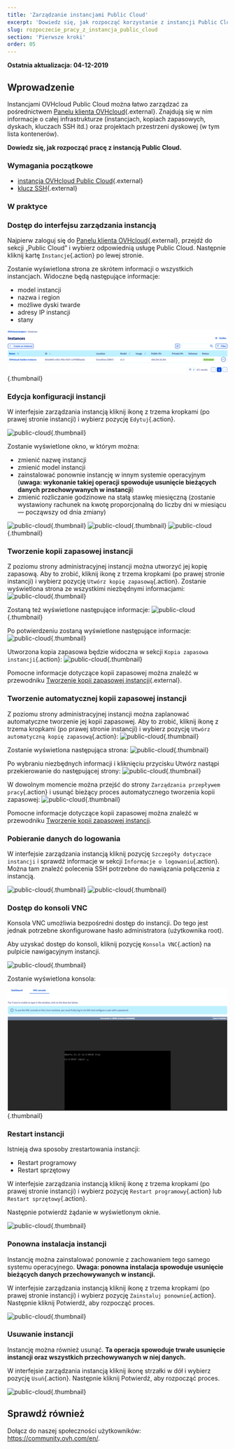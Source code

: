 ```yaml
---
title: 'Zarządzanie instancjami Public Cloud'
excerpt: 'Dowiedz się, jak rozpocząć korzystanie z instancji Public Cloud'
slug: rozpoczecie_pracy_z_instancja_public_cloud
section: 'Pierwsze kroki'
order: 05
---
```


**Ostatnia aktualizacja: 04-12-2019**

## Wprowadzenie

Instancjami OVHcloud Public Cloud można łatwo zarządzać za pośrednictwem [Panelu klienta OVHcloud](https://www.ovh.com/auth/?action=gotomanager&from=https://www.ovh.pl/&ovhSubsidiary=pl){.external}. Znajdują się w nim informacje o całej infrastrukturze (instancjach, kopiach zapasowych, dyskach, kluczach SSH itd.) oraz projektach przestrzeni dyskowej (w tym lista kontenerów).

**Dowiedz się, jak rozpocząć pracę z instancją Public Cloud.**

### Wymagania początkowe

- [instancja OVHcloud Public Cloud](../public-cloud-pierwsze-kroki/){.external}
- [klucz SSH](https://docs.ovh.com/pl/public-cloud/tworzenie-kluczy-ssh/){.external}

### W praktyce

### Dostęp do interfejsu zarządzania instancją

Najpierw zaloguj się do [Panelu klienta OVHcloud](https://www.ovh.com/auth/?action=gotomanager&from=https://www.ovh.pl/&ovhSubsidiary=pl){.external}, przejdź do sekcji „Public Cloud” i wybierz odpowiednią usługę Public Cloud. Następnie kliknij kartę `Instancje`{.action} po lewej stronie.

Zostanie wyświetlona strona ze skrótem informacji o wszystkich instancjach. Widoczne będą następujące informacje:

- model instancji
- nazwa i region
- możliwe dyski twarde
- adresy IP instancji
- stany

![public-cloud](images/compute.png){.thumbnail}

### Edycja konfiguracji instancji

W interfejsie zarządzania instancją kliknij ikonę z trzema kropkami (po prawej stronie instancji) i wybierz pozycję `Edytuj`{.action}.

![public-cloud](images/edit.png){.thumbnail}

Zostanie wyświetlone okno, w którym można:

- zmienić nazwę instancji
- zmienić model instancji 
- zainstalować ponownie instancję w innym systemie operacyjnym (**uwaga: wykonanie takiej operacji spowoduje usunięcie bieżących danych przechowywanych w instancji**)
- zmienić rozliczanie godzinowe na stałą stawkę miesięczną (zostanie wystawiony rachunek na kwotę proporcjonalną do liczby dni w miesiącu — począwszy od dnia zmiany)

![public-cloud](images/edit1.png){.thumbnail}
![public-cloud](images/edit2.png){.thumbnail}
![public-cloud](images/edit3.png){.thumbnail}

### Tworzenie kopii zapasowej instancji

Z poziomu strony administracyjnej instancji można utworzyć jej kopię zapasową.  Aby to zrobić, kliknij ikonę z trzema kropkami (po prawej stronie instancji) i wybierz pozycję `Utwórz kopię zapasową`{.action}. Zostanie wyświetlona strona ze wszystkimi niezbędnymi informacjami: ![public-cloud](images/backup.png){.thumbnail}

Zostaną też wyświetlone następujące informacje: ![public-cloud](images/backup1.png){.thumbnail}

Po potwierdzeniu zostaną wyświetlone następujące informacje: ![public-cloud](images/backup2.png){.thumbnail}

Utworzona kopia zapasowa będzie widoczna w sekcji `Kopia zapasowa instancji`{.action}: ![public-cloud](images/backup3.png){.thumbnail}

Pomocne informacje dotyczące kopii zapasowej można znaleźć w przewodniku [Tworzenie kopii zapasowej instancji](https://docs.ovh.com/pl/public-cloud/kopia_zapasowa_instancji/){.external}. 

### Tworzenie automatycznej kopii zapasowej instancji

Z poziomu strony administracyjnej instancji można zaplanować automatyczne tworzenie jej kopii zapasowej. Aby to zrobić, kliknij ikonę z trzema kropkami (po prawej stronie instancji) i wybierz pozycję `Utwórz automatyczną kopię zapasową`{.action}: ![public-cloud](images/backupauto.png){.thumbnail}

Zostanie wyświetlona następująca strona: ![public-cloud](images/backupauto1.png){.thumbnail}

Po wybraniu niezbędnych informacji i kliknięciu przycisku Utwórz nastąpi przekierowanie do następującej strony: ![public-cloud](images/backupauto2.png){.thumbnail}

W dowolnym momencie można przejść do strony `Zarządzania przepływem pracy`{.action} i usunąć bieżący proces automatycznego tworzenia kopii zapasowej: ![public-cloud](images/backupautodelete.png){.thumbnail}

Pomocne informacje dotyczące kopii zapasowej można znaleźć w przewodniku [Tworzenie kopii zapasowej instancji](../kopia_zapasowa_instancji/). 

### Pobieranie danych do logowania

W interfejsie zarządzania instancją kliknij pozycję `Szczegóły dotyczące instancji` i sprawdź informacje w sekcji `Informacje o logowaniu`{.action}. Można tam znaleźć polecenia SSH potrzebne do nawiązania połączenia z instancją.

![public-cloud](images/instancedetails1.png){.thumbnail}
![public-cloud](images/instancedetails.png){.thumbnail}

### Dostęp do konsoli VNC

Konsola VNC umożliwia bezpośredni dostęp do instancji. Do tego jest jednak potrzebne skonfigurowane hasło administratora (użytkownika root).

Aby uzyskać dostęp do konsoli, kliknij pozycję `Konsola VNC`{.action} na pulpicie nawigacyjnym instancji.

![public-cloud](images/vnc.png){.thumbnail}

Zostanie wyświetlona konsola:

![public-cloud](images/vnc1.png){.thumbnail}

### Restart instancji

Istnieją dwa sposoby zrestartowania instancji:

- Restart programowy
- Restart sprzętowy

W interfejsie zarządzania instancją kliknij ikonę z trzema kropkami (po prawej stronie instancji) i wybierz pozycję `Restart programowy`{.action} lub `Restart sprzętowy`{.action}.

Następnie potwierdź żądanie w wyświetlonym oknie.

![public-cloud](images/reboot.png){.thumbnail}

### Ponowna instalacja instancji

Instancję można zainstalować ponownie z zachowaniem tego samego systemu operacyjnego. **Uwaga: ponowna instalacja spowoduje usunięcie bieżących danych przechowywanych w instancji.**

W interfejsie zarządzania instancją kliknij ikonę z trzema kropkami (po prawej stronie instancji) i wybierz pozycję `Zainstaluj ponownie`{.action}. Następnie kliknij Potwierdź, aby rozpocząć proces.

![public-cloud](images/reinstall.png){.thumbnail}

### Usuwanie instancji

Instancję można również usunąć. **Ta operacja spowoduje trwałe usunięcie instancji oraz wszystkich przechowywanych w niej danych.**

W interfejsie zarządzania instancją kliknij ikonę strzałki w dół i wybierz pozycję `Usuń`{.action}. Następnie kliknij Potwierdź, aby rozpocząć proces. 

![public-cloud](images/delete.png){.thumbnail}

## Sprawdź również

Dołącz do naszej społeczności użytkowników: <https://community.ovh.com/en/>.